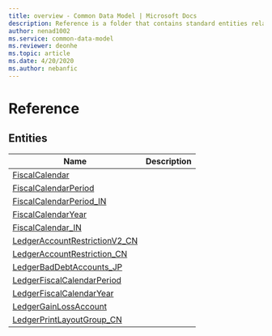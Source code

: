 ```yaml
---
title: overview - Common Data Model | Microsoft Docs
description: Reference is a folder that contains standard entities related to the Common Data Model.
author: nenad1002
ms.service: common-data-model
ms.reviewer: deonhe
ms.topic: article
ms.date: 4/20/2020
ms.author: nebanfic
---
```


# Reference


## Entities

|Name|Description|
|---|---|
|[FiscalCalendar](FiscalCalendar.md)||
|[FiscalCalendarPeriod](FiscalCalendarPeriod.md)||
|[FiscalCalendarPeriod_IN](FiscalCalendarPeriod_IN.md)||
|[FiscalCalendarYear](FiscalCalendarYear.md)||
|[FiscalCalendar_IN](FiscalCalendar_IN.md)||
|[LedgerAccountRestrictionV2_CN](LedgerAccountRestrictionV2_CN.md)||
|[LedgerAccountRestriction_CN](LedgerAccountRestriction_CN.md)||
|[LedgerBadDebtAccounts_JP](LedgerBadDebtAccounts_JP.md)||
|[LedgerFiscalCalendarPeriod](LedgerFiscalCalendarPeriod.md)||
|[LedgerFiscalCalendarYear](LedgerFiscalCalendarYear.md)||
|[LedgerGainLossAccount](LedgerGainLossAccount.md)||
|[LedgerPrintLayoutGroup_CN](LedgerPrintLayoutGroup_CN.md)||
